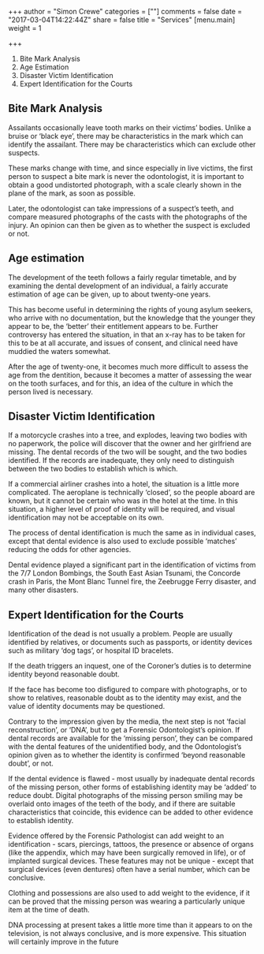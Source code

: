 +++
author = "Simon Crewe"
categories = [""]
comments = false
date = "2017-03-04T14:22:44Z"
share = false
title = "Services"
[menu.main]
weight = 1

+++
1. Bite Mark Analysis
2. Age Estimation
3. Disaster Victim Identification
4. Expert Identification for the Courts

## Bite Mark Analysis

Assailants occasionally leave tooth marks on their victims’ bodies. Unlike a bruise or ‘black eye’, there may be characteristics in the mark which can identify the assailant. There may be characteristics which can exclude other suspects.

These marks change with time, and since especially in live victims, the first person to suspect a bite mark is never the odontologist, it is important to obtain a good undistorted photograph, with a scale clearly shown in the plane of the mark, as soon as possible.

Later, the odontologist can take impressions of a suspect’s teeth, and compare measured photographs of the casts with the photographs of the injury. An opinion can then be given as to whether the suspect is excluded or not.

## Age estimation

The development of the teeth follows a fairly regular timetable, and by examining the dental development of an individual, a fairly accurate estimation of age can be given, up to about twenty-one years.

This has become useful in determining the rights of young asylum seekers, who arrive with no documentation, but the knowledge that the younger they appear to be, the ‘better’ their entitlement appears to be. Further controversy has entered the situation, in that an x-ray has to be taken for this to be at all accurate, and issues of consent, and clinical need have muddied the waters somewhat.

After the age of twenty-one, it becomes much more difficult to assess the age from the dentition, because it becomes a matter of assessing the wear on the tooth surfaces, and for this, an idea of the culture in which the person lived is necessary.

## Disaster Victim Identification

If a motorcycle crashes into a tree, and explodes, leaving two bodies with no paperwork, the police will discover that the owner and her girlfriend are missing. The dental records of the two will be sought, and the two bodies identified. If the records are inadequate, they only need to distinguish between the two bodies to establish which is which.

If a commercial airliner crashes into a hotel, the situation is a little more complicated. The aeroplane is technically ‘closed’, so the people aboard are known, but it cannot be certain who was in the hotel at the time. In this situation, a higher level of proof of identity will be required, and visual identification may not be acceptable on its own.

The process of dental identification is much the same as in individual cases, except that dental evidence is also used to exclude possible ‘matches’ reducing the odds for other agencies.

Dental evidence played a significant part in the identification of victims from the 7/7 London Bombings, the South East Asian Tsunami, the Concorde crash in Paris, the Mont Blanc Tunnel fire, the Zeebrugge Ferry disaster, and many other disasters.

## Expert Identification for the Courts

Identification of the dead is not usually a problem. People are usually identified by relatives, or documents such as passports, or identity devices such as military ‘dog tags’, or hospital ID bracelets.

If the death triggers an inquest, one of the Coroner’s duties is to determine identity beyond reasonable doubt.

If the face has become too disfigured to compare with photographs, or to show to relatives, reasonable doubt as to the identity may exist, and the value of identity documents may be questioned.

Contrary to the impression given by the media, the next step is not ‘facial reconstruction’, or ‘DNA’, but to get a Forensic Odontologist’s opinion. If dental records are available for the ‘missing person’, they can be compared with the dental features of the unidentified body, and the Odontologist’s opinion given as to whether the identity is confirmed ‘beyond reasonable doubt’, or not.

If the dental evidence is flawed - most usually by inadequate dental records of the missing person, other forms of establishing identity may be ‘added’ to reduce doubt. Digital photographs of the missing person smiling may be overlaid onto images of the teeth of the body, and if there are suitable characteristics that coincide, this evidence can be added to other evidence to establish identity.

Evidence offered by the Forensic Pathologist can add weight to an identification - scars, piercings, tattoos, the presence or absence of organs (like the appendix, which may have been surgically removed in life), or of implanted surgical devices. These features may not be unique - except that surgical devices (even dentures) often have a serial number, which can be conclusive.

Clothing and possessions are also used to add weight to the evidence, if it can be proved that the missing person was wearing a particularly unique item at the time of death.

DNA processing at present takes a little more time than it appears to on the television, is not always conclusive, and is more expensive. This situation will certainly improve in the future